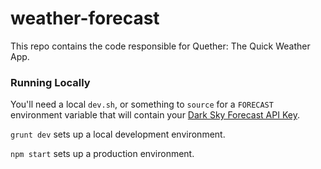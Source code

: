 # weather-forecast
This repo contains the code responsible for Quether: The Quick Weather App.

### Running Locally

You'll need a local `dev.sh`, or something to `source` for a `FORECAST` environment variable that will contain your [Dark Sky Forecast API Key](https://developer.forecast.io/).

`grunt dev` sets up a local development environment.

`npm start` sets up a production environment.
